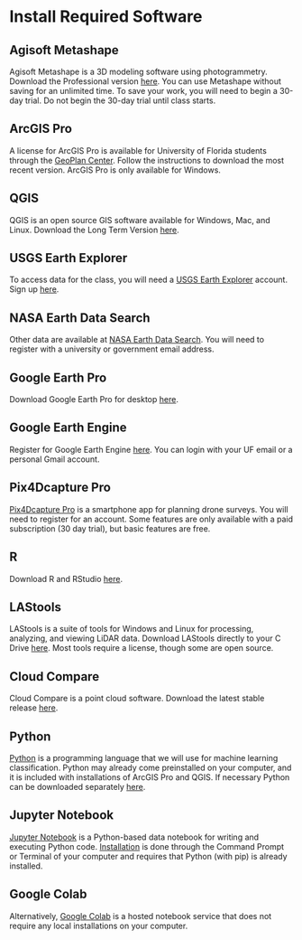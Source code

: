 # Install Required Software

## Agisoft Metashape

Agisoft Metashape is a 3D modeling software using photogrammetry. Download the Professional version 
[here](https://www.agisoft.com/downloads/installer/). You can use Metashape without saving for an unlimited
time. To save your work, you will need to begin a 30-day trial. Do not begin the 30-day trial until class starts.

## ArcGIS Pro

A license for ArcGIS Pro is available for University of Florida students through the 
[GeoPlan Center](https://www.geoplan.ufl.edu/software/arcgis-pro/). Follow the instructions to download the
most recent version. ArcGIS Pro is only available for Windows.

## QGIS

QGIS is an open source GIS software available for Windows, Mac, and Linux. Download the Long Term Version
[here](https://www.qgis.org/download/).

## USGS Earth Explorer

To access data for the class, you will need a [USGS Earth Explorer](https://earthexplorer.usgs.gov/) account. Sign up [here](https://ers.cr.usgs.gov/register).

## NASA Earth Data Search

Other data are available at [NASA Earth Data Search](https://search.earthdata.nasa.gov/search). You will need to register with a university or government email address. 

## Google Earth Pro

Download Google Earth Pro for desktop [here](https://www.google.com/earth/about/versions/#download-pro).

## Google Earth Engine

Register for Google Earth Engine [here](https://code.earthengine.google.com/register). You can login with your UF email or a personal Gmail account.

## Pix4Dcapture Pro

[Pix4Dcapture Pro](https://www.pix4d.com/product/pix4dcapture/) is a smartphone app for planning drone surveys. You will need to register for an account. Some features are only available with a paid subscription (30 day trial), but basic features are free.

## R

Download R and RStudio [here](https://posit.co/download/rstudio-desktop/).

## LAStools

LAStools is a suite of tools for Windows and Linux for processing, analyzing, and viewing LiDAR data. Download LAStools directly to your C Drive [here](https://rapidlasso.de/downloads/). Most tools require a license, though some are open source.

## Cloud Compare

Cloud Compare is a point cloud software. Download the latest stable release [here](https://www.danielgm.net/cc/).

## Python

[Python](https://www.python.org/) is a programming language that we will use for machine learning classification. Python may already come preinstalled on your computer, and it is included with installations of ArcGIS Pro and QGIS. If necessary Python can be downloaded separately [here](https://www.python.org/downloads/).

## Jupyter Notebook

[Jupyter Notebook](https://jupyter.org/) is a Python-based data notebook for writing and executing Python code. [Installation](https://jupyter.org/install) is done through the Command Prompt or Terminal of your computer and requires that Python (with pip) is already installed.

## Google Colab

Alternatively, [Google Colab](https://colab.research.google.com/) is a hosted notebook service that does not require any local installations on your computer.